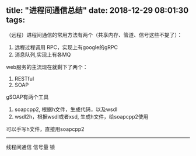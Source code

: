 title: "进程间通信总结"
date: 2018-12-29 08:01:30
tags:
---

（远程）进程间通信的常用方法有两个（共享内存、管道、信号这些不提了）：
1. 远程过程调用 RPC，实现上有google的gRPC
2. 消息队列,实现上有各MQ

web服务的主流现在就剩下了两个：
1. RESTful
2. SOAP

gSOAP有两个工具
1. soapcpp2, 根据h文件，生成代码，以及wsdl
2. wsdl2h，根据wsdl或者xsd, 生成h文件，给soapcpp2使用

可以手写h文件，直接用soapcpp2


----------

线程间通信
信号量
锁
